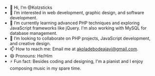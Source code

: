 - 👋 Hi, I’m @Kolzsticks
- 👀 I’m interested in web development, graphic design, and software development.
- 🌱 I’m currently learning advanced PHP techniques and exploring JavaScript frameworks like jQuery. I'm also working with MySQL for database management.
- 💞️ I’m looking to collaborate on PHP projects, JavaScript development, and creative design.
- 📫 How to reach me: Email me at akoladebodeajayi@gmail.com.
- 😄 Pronouns: He/Him
- ⚡ Fun fact: Besides coding and designing, I'm a pianist and I enjoy composing music in my spare time.

<!---
Kolzsticks/Kolzsticks is a ✨ special ✨ repository because its `README.md` (this file) appears on your GitHub profile.
You can click the Preview link to take a look at your changes.
--->
